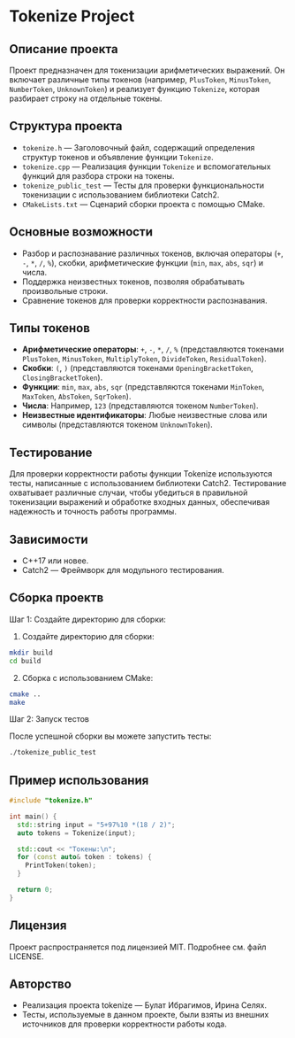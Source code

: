 # Tokenize Project

## Описание проекта
Проект предназначен для токенизации арифметических выражений. Он включает различные типы токенов (например, `PlusToken`, `MinusToken`, `NumberToken`, `UnknownToken`) и реализует функцию `Tokenize`, которая разбирает строку на отдельные токены.

## Структура проекта
- `tokenize.h` — Заголовочный файл, содержащий определения структур токенов и объявление функции `Tokenize`.
- `tokenize.cpp` — Реализация функции `Tokenize` и вспомогательных функций для разбора строки на токены.
- `tokenize_public_test` — Тесты для проверки функциональности токенизации с использованием библиотеки Catch2.
- `CMakeLists.txt` — Сценарий сборки проекта с помощью CMake.

## Основные возможности
- Разбор и распознавание различных токенов, включая операторы (`+`, `-`, `*`, `/`, `%`), скобки, арифметические функции (`min`, `max`, `abs`, `sqr`) и числа.
- Поддержка неизвестных токенов, позволяя обрабатывать произвольные строки.
- Сравнение токенов для проверки корректности распознавания.

## Типы токенов
- **Арифметические операторы**: `+`, `-`, `*`, `/`, `%` (представляются токенами `PlusToken`, `MinusToken`, `MultiplyToken`, `DivideToken`, `ResidualToken`).
- **Скобки**: `(`, `)` (представляются токенами `OpeningBracketToken`, `ClosingBracketToken`).
- **Функции**: `min`, `max`, `abs`, `sqr` (представляются токенами `MinToken`, `MaxToken`, `AbsToken`, `SqrToken`).
- **Числа**: Например, `123` (представляются токеном `NumberToken`).
- **Неизвестные идентификаторы**: Любые неизвестные слова или символы (представляются токеном `UnknownToken`).

## Тестирование
Для проверки корректности работы функции Tokenize используются тесты, написанные с использованием библиотеки Catch2. Тестирование охватывает различные случаи, чтобы убедиться в правильной токенизации выражений и обработке входных данных, обеспечивая надежность и точность работы программы.

## Зависимости
- C++17 или новее.
- Catch2 — Фреймворк для модульного тестирования.

## Сборка проектв
Шаг 1: Создайте директорию для сборки:
1. Создайте директорию для сборки:
```bash
mkdir build
cd build
```
2. Сборка с использованием CMake:
```bash
cmake ..
make 
```
Шаг 2: Запуск тестов

После успешной сборки вы можете запустить тесты:
```bash
./tokenize_public_test
```

## Пример использования
```cpp
#include "tokenize.h"

int main() {
  std::string input = "5+97%10 *(18 / 2)";
  auto tokens = Tokenize(input);

  std::cout << "Токены:\n";
  for (const auto& token : tokens) {
    PrintToken(token);
  }

  return 0;
}
```

## Лицензия
Проект распространяется под лицензией MIT. Подробнее см. файл LICENSE.

## Авторство
+ Реализация проекта tokenize — Булат Ибрагимов, Ирина Селях.
+ Тесты, используемые в данном проекте, были взяты из внешних источников для проверки корректности работы кода.